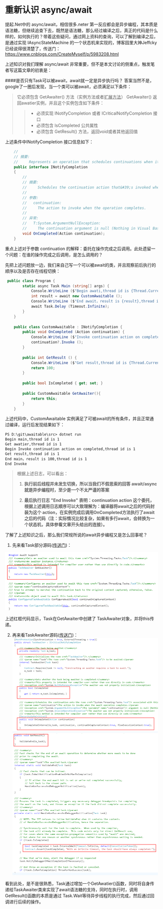 # 重新认识 async/await

提起.Net中的 async/await，相信很多.neter 第一反应都会是异步编程，其本质是语法糖，但继续追查下去，既然是语法糖，那么经过编译之后，真正的代码是什么样的，如何执行的？带着这些疑问，通过网上资料的查询，可以了解到编译之后，是通过实现 IAsyncStateMachine 的一个状态机来实现的，博客园里大神Jeffcky 已经说得很清楚了，传送门： https://www.cnblogs.com/CreateMyself/p/5983208.html

上述知识对我们理解 async/await 非常重要，但不是本文讨论的侧重点，触发笔者写这篇文章的初衷是：

####是否只有Task可以被await，await就一定是异步执行吗？
答案当然不是，google了一圈后发现，当一个类可以被await，必须满足以下条件：
>它必须包含 GetAwaiter() 方法（实例方法或者<u>扩展方法</u>） 
>GetAwaiter() 返回awatier实例，并且这个实例包含如下条件：
>>- 必须实现 INotifyCompletion 或者 ICriticalNotifyCompletion 接口
>>- 必须包含 IsCompleted 公共属性
>>- 必须包含 GetResult() 方法，返回void或者其他返回值

上述条件中INotifyCompletion 接口信息如下：

``` csharp
    //
    // 摘要:
    //     Represents an operation that schedules continuations when it completes.
    public interface INotifyCompletion
    {
        //
        // 摘要:
        //     Schedules the continuation action that&#39;s invoked when the instance completes.
        //
        // 参数:
        //   continuation:
        //     The action to invoke when the operation completes.
        //
        // 异常:
        //   T:System.ArgumentNullException:
        //     The continuation argument is null (Nothing in Visual Basic).
        void OnCompleted(Action continuation);
    }
```
重点上述对于参数 continuation 的解释：委托在操作完成之后调用。此处遗留一个问题：在谁的操作完成之后调用，是怎么调用的？

先把上述问题放一边，我们来自己写一个可以被await的类，并且观察前后执行的顺序以及是否存在线程切换：

```csharp
 public class Program {
        static async Task Main (string[] args) {
            Console.WriteLine ($"Begin awati,thread id is {Thread.CurrentThread.ManagedThreadId}");
            int result = await new CustomAwaitable ();
            Console.WriteLine ($"End await，result is {result},thread id is {Thread.CurrentThread.ManagedThreadId}");
            await Task.Delay (Timeout.Infinite);
        }
    }

    public class CustomAwaitable : INotifyCompletion {
        public void OnCompleted (Action continuation) {
            Console.WriteLine ($"Invoke continuation action on completed,thread id is {Thread.CurrentThread.ManagedThreadId}");
            continuation?.Invoke ();
        }

        public int GetResult () {
            Console.WriteLine ($"Get result,thread id is {Thread.CurrentThread.ManagedThreadId}");
            return 100;
        }

        public bool IsCompleted { get; set; }

        public CustomAwaitable GetAwaiter(){
            return this;
        }
    }
```
上述代码中，CustomAwaitable 实例满足了可被await的所有条件，并且正常通过编译，运行后发现结果如下：

```
PS D:\git\awaitable\src> dotnet run
Begin main,thread id is 1
Get awatier,thread id is 1
Begin Invoke continuation action on completed,thread id is 1
Get result,thread id is 1
End main，result is 100,thread id is 1
End Invoke
```

>根据上述日志，可以看出：
>1. **执行前后线程并未发生切换，所以当我们不假思索的回答 await/async 就是异步编程时，至少是一个不太严谨的答案**
>
>2. **最后执行日志 "End Invoke" 表明：continuation action 这个委托，根据上述调用日志顺序可以大致理解为：编译器将await之后的代码封装为这个 action，在实例完成后调用OnCompleted方法执行了await 之后的代码（注：实际情况比较复杂，如果有多行await，会转换为一个状态机，具体参看文章开头给出的连接）。**


了解了上述知识之后，那么我们常规所说的await异步编程又是怎么回事呢？
1. 先来看Task部分源码([传送门](https://referencesource.microsoft.com/#mscorlib/system/threading/Tasks/Task.cs,9865ec4fb8abca74))：

![Task](./images/task.png)

上述红框代码显示，Task在GetAwaiter中创建了 TaskAwaiter对象，并将this传递。

2. 再来看TaskAwaiter源码([传送门](https://referencesource.microsoft.com/#mscorlib/system/runtime/compilerservices/TaskAwaiter.cs,16e40fc537484d93))：
![TaskAwatier1](./images/taskawaiter1.png)
![TaskAwatier2](./images/taskawaiter2.png)

看到此处，是不是很熟悉，Task通过增加一个GetAwatier()函数，同时将自身传递给TaskAwaiter类来实现了await语法糖的支持，同时在执行时，调用GetResult()函数的本质是通过 Task.Wait等待异步线程的执行完成，然后通过回调进行后续的操作。